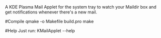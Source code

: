 A KDE Plasma Mail Applet for the system tray to watch your Maildir box and get notifications whenever there's a new mail.

#Compile
qmake -o Makefile build.pro
make

#Help
Just run:
    KMailApplet --help
